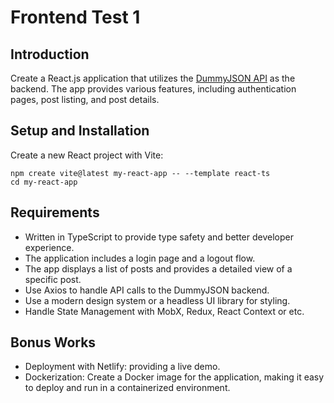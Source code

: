 # Frontend Test 1

## Introduction
Create a React.js application that utilizes the [DummyJSON API](https://dummyjson.com/docs) as the backend. The app provides various features, including authentication pages, post listing, and post details.

## Setup and Installation
Create a new React project with Vite:
```
npm create vite@latest my-react-app -- --template react-ts
cd my-react-app
```

## Requirements
- Written in TypeScript to provide type safety and better developer experience.
- The application includes a login page and a logout flow.
- The app displays a list of posts and provides a detailed view of a specific post.
- Use Axios to handle API calls to the DummyJSON backend.
- Use a modern design system or a headless UI library for styling.
- Handle State Management with MobX, Redux, React Context or etc.

## Bonus Works
- Deployment with Netlify: providing a live demo.
- Dockerization: Create a Docker image for the application, making it easy to deploy and run in a containerized environment.
